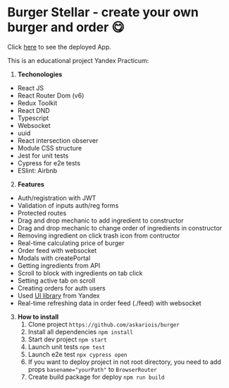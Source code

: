 # Burger Stellar - create your own burger and order :yum:

Click [here](https://askariois.github.io/burger/) to see the deployed App.

This is an educational project Yandex Practicum:

1. **Techonologies**

- React JS
- React Router Dom (v6)
- Redux Toolkit
- React DND
- Typescript
- Websocket
- uuid
- React intersection observer
- Module CSS structure
- Jest for unit tests
- Cypress for e2e tests
- ESlint: Airbnb

2. **Features**

- Auth/registration with JWT
- Validation of inputs auth/reg forms
- Protected routes
- Drag and drop mechanic to add ingredient to constructor
- Drag and drop mechanic to change order of ingredients in constructor
- Removing ingredient on click trash icon from contructor
- Real-time calculating price of burger
- Order feed with websocket
- Modals with createPortal
- Getting ingredients from API
- Scroll to block with ingredients on tab click
- Setting active tab on scroll
- Creating orders for auth users
- Used [UI library](https://yandex-praktikum.github.io/react-developer-burger-ui-components/docs/) from Yandex
- Real-time refreshing data in order feed (./feed) with websocket

3. **How to install**
   1. Clone project `https://github.com/askariois/burger`
   2. Install all dependencies `npm install`
   3. Start dev project `npm start`
   4. Launch unit tests `npm test`
   5. Launch e2e test `npx cypress open`
   6. If you want to deploy project in not root directory, you need to add props `basename="yourPath"` to `BrowserRouter`
   7. Create build package for deploy `npm run build`
